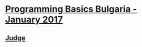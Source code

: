 # [Programming Basics Bulgaria - January 2017](https://softuni.bg/trainings/1560/programming-basics-bulgaria-january-2017)
## [Judge](https://judge.softuni.bg/Contests#!/List/ByCategory/37/Programming-Basics-Exercises)
